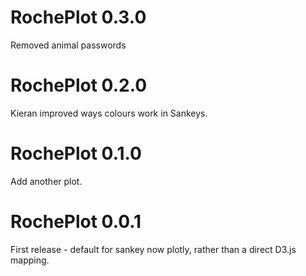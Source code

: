 # RochePlot 0.3.0

Removed animal passwords

# RochePlot 0.2.0

Kieran improved ways colours work in Sankeys.

# RochePlot 0.1.0

Add another plot.

# RochePlot 0.0.1

First release - default for sankey now plotly, rather than a direct D3.js mapping.
